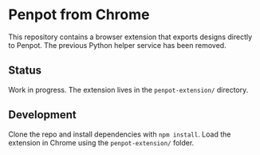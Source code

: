 # Penpot from Chrome

This repository contains a browser extension that exports designs directly to Penpot.
The previous Python helper service has been removed.

## Status
Work in progress. The extension lives in the `penpot-extension/` directory.

## Development
Clone the repo and install dependencies with `npm install`. Load the extension
in Chrome using the `penpot-extension/` folder.
